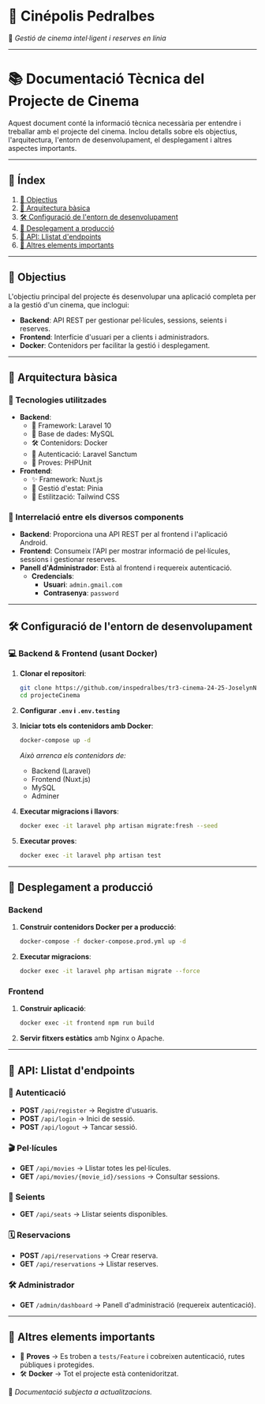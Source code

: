 # 🎥 **Cinépolis Pedralbes**  

📍 *Gestió de cinema intel·ligent i reserves en línia*  

---
# 📚 Documentació Tècnica del Projecte de Cinema

Aquest document conté la informació tècnica necessària per entendre i treballar amb el projecte del cinema. Inclou detalls sobre els objectius, l'arquitectura, l'entorn de desenvolupament, el desplegament i altres aspectes importants.

---

## 📌 Índex
1. [🎯 Objectius](#-objectius)
2. [🏢 Arquitectura bàsica](#-arquitectura-bàsica)
3. [🛠️ Configuració de l'entorn de desenvolupament](#-configuracio-de-lentorn-de-desenvolupament)
4. [🚀 Desplegament a producció](#-desplegament-a-produccio)
5. [🔌 API: Llistat d'endpoints](#-api-llistat-dendpoints)
6. [📎 Altres elements importants](#-altres-elements-importants)

---

## 🎯 Objectius
L'objectiu principal del projecte és desenvolupar una aplicació completa per a la gestió d'un cinema, que inclogui:
- **Backend**: API REST per gestionar pel·lícules, sessions, seients i reserves.
- **Frontend**: Interfície d'usuari per a clients i administradors.
- **Docker**: Contenidors per facilitar la gestió i desplegament.

---

## 🏢 Arquitectura bàsica

### 📀 Tecnologies utilitzades
- **Backend**:
  - 🏢 Framework: Laravel 10
  - 💽 Base de dades: MySQL
  - 🛠️ Contenidors: Docker
  - 🔑 Autenticació: Laravel Sanctum
  - 📙 Proves: PHPUnit
- **Frontend**:
  - ✨ Framework: Nuxt.js
  - 🔧 Gestió d'estat: Pinia
  - 🎨 Estilització: Tailwind CSS

### 🔄 Interrelació entre els diversos components
- **Backend**: Proporciona una API REST per al frontend i l'aplicació Android.
- **Frontend**: Consumeix l'API per mostrar informació de pel·lícules, sessions i gestionar reserves.
- **Panell d'Administrador**: Està al frontend i requereix autenticació. 
  - **Credencials**: 
    - **Usuari**: `admin.gmail.com`
    - **Contrasenya**: `password`

---

## 🛠️ Configuració de l'entorn de desenvolupament

### 💻 Backend & Frontend (usant Docker)
1. **Clonar el repositori**:
   ```bash
   git clone https://github.com/inspedralbes/tr3-cinema-24-25-JoselynNC1999.git
   cd projecteCinema
   ```
2. **Configurar `.env` i `.env.testing`**
3. **Iniciar tots els contenidors amb Docker**:
   ```bash
   docker-compose up -d
   ```
   *Això arrenca els contenidors de:* 
   - Backend (Laravel)
   - Frontend (Nuxt.js)
   - MySQL
   - Adminer

4. **Executar migracions i llavors**:
   ```bash
   docker exec -it laravel php artisan migrate:fresh --seed
   ```
5. **Executar proves**:
   ```bash
   docker exec -it laravel php artisan test
   ```

---

## 🚀 Desplegament a producció

### Backend
1. **Construir contenidors Docker per a producció**:
   ```bash
   docker-compose -f docker-compose.prod.yml up -d
   ```
2. **Executar migracions**:
   ```bash
   docker exec -it laravel php artisan migrate --force
   ```

### Frontend
1. **Construir aplicació**:
   ```bash
   docker exec -it frontend npm run build
   ```
2. **Servir fitxers estàtics** amb Nginx o Apache.

---

## 🔌 API: Llistat d'endpoints

### 🔑 Autenticació
- **POST** `/api/register` → Registre d'usuaris.
- **POST** `/api/login` → Inici de sessió.
- **POST** `/api/logout` → Tancar sessió.

### 🎬 Pel·lícules
- **GET** `/api/movies` → Llistar totes les pel·lícules.
- **GET** `/api/movies/{movie_id}/sessions` → Consultar sessions.

### 🎫 Seients
- **GET** `/api/seats` → Llistar seients disponibles.

### 🗓 Reservacions
- **POST** `/api/reservations` → Crear reserva.
- **GET** `/api/reservations` → Llistar reserves.

### 🛠️ Administrador
- **GET** `/admin/dashboard` → Panell d'administració (requereix autenticació).

---

## 📎 Altres elements importants
- 📙 **Proves** → Es troben a `tests/Feature` i cobreixen autenticació, rutes públiques i protegides.
- 🛠️ **Docker** → Tot el projecte està contenidoritzat.

📅 *Documentació subjecta a actualitzacions.*
